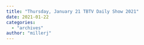 ```yaml
---
title: "Thursday, January 21 TBTV Daily Show 2021"
date: 2021-01-22
categories: 
  - "archives"
author: "millerj"
---
```



